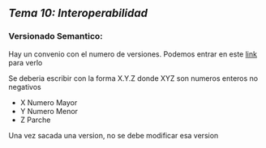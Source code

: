 ## *Tema 10: Interoperabilidad*

### Versionado Semantico:
 
Hay un convenio con el numero de versiones. Podemos entrar en este [link](https://www.semver.org) para verlo

Se deberia escribir con la forma X.Y.Z donde XYZ son numeros enteros no negativos 

* X Numero Mayor
* Y Numero Menor
* Z Parche

Una vez sacada una version, no se debe modificar esa version